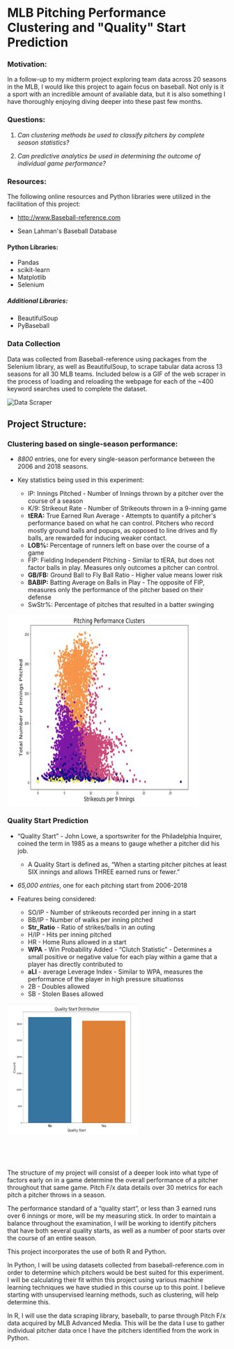 # MLB Pitching Performance Clustering and "Quality" Start Prediction

### Motivation: 

In a follow-up to my midterm project exploring team data across 20 seasons in the MLB, I would like this project to again focus on baseball. Not only is it a sport with an incredible amount of available data, but it is also something I have thoroughly enjoying diving deeper into these past few months. 

### Questions: 

  1. *Can clustering methods be used to classify pitchers by complete season statistics?*
 
  2. *Can predictive analytics be used in determining the outcome of individual game performance?*

### Resources: 

The following online resources and Python libraries were utilized in the facilitation of this project:

- http://www.Baseball-reference.com

- Sean Lahman's Baseball Database

#### Python Libraries: 

- Pandas
- scikit-learn
- Matplotlib
- Selenium

##### Additional Libraries:

- BeautifulSoup
- PyBaseball


### Data Collection

Data was collected from Baseball-reference using packages from the Selenium library, as well as BeautifulSoup, to scrape tabular data across 13 seasons for all 30 MLB teams. Included below is a GIF of the web scraper in the process of loading and reloading the webpage for each of the ~400 keyword searches used to complete the dataset. 

![Data Scraper](https://media.giphy.com/media/1UZ8fMGbztxrSXiYyV/giphy.gif)

## Project Structure:

### Clustering based on single-season performance: 

- _8800_ entries, one for every single-season performance between the 2006 and 2018 seasons. 

- Key statistics being used in this experiment: 
  - IP: Innings Pitched - Number of Innings thrown by a pitcher over the course of a season
  - K/9: Strikeout Rate - Number of Strikeouts thrown in a 9-inning game
  - **tERA:** True Earned Run Average - Attempts to quantify a pitcher's performance based on what he can control. Pitchers              who record mostly ground balls and popups, as opposed to line drives and fly balls, are rewarded for inducing                  weaker contact.
  - **LOB%:** Percentage of runners left on base over the course of a game
  - FIP: Fielding Independent Pitching - Similar to tERA, but does not factor balls in play. Measures only outcomes a pitcher             can control. 
  - **GB/FB:** Ground Ball to Fly Ball Ratio - Higher value means lower risk
  - **BABIP:** Batting Average on Balls in Play - The opposite of FIP, measures only the performance of the pitcher based on                    their defense
  - SwStr%: Percentage of pitches that resulted in a batter swinging
  


<a href="url"> <img src="https://github.com/BrandenDahlem/Quality_Start_Prediction/blob/master/images/cluster_1.png" align="Center" height="440" width="440" ></a>






### Quality Start Prediction

- “Quality Start” - John Lowe, a sportswriter for the Philadelphia Inquirer, coined the term in 1985 as a means to gauge whether a pitcher did his job.
    - A Quality Start is defined  as, “When a starting pitcher pitches at least SIX innings and allows THREE earned runs or           fewer.”

- _65,000 entries_, one for each pitching start from 2006-2018

- Features being considered: 
    - SO/IP - Number of strikeouts recorded per inning in a start
    - BB/IP  - Number of walks per inning pitched
    - **Str_Ratio**  - Ratio of strikes/balls in an outing
    - H/IP - Hits per inning pitched
    - HR - Home Runs allowed in a start
    - **WPA** - Win Probability Added - “Clutch Statistic” - Determines a small positive or negative value for each play within a                 game that a player has directly contributed to
    - **aLI** - average Leverage Index - Similar to WPA, measures the performance of the player in high pressure situationss
    - 2B - Doubles allowed
    - SB - Stolen Bases allowed

  
<a href="url"><img src="https://github.com/BrandenDahlem/Quality_Start_Prediction/blob/master/images/quality_distribution.png" align="Center" height="300" width="300" ></a>


<br>
<br>
<br>

The structure of my project will consist of a deeper look into what type of factors early on in a game determine the overall performance of a pitcher throughout that same game. Pitch F/x data details over 30 metrics for each pitch a pitcher throws in a season.

The performance standard of a “quality start”, or less than 3 earned runs over 6 innings or more, will be my measuring stick. In order to maintain a balance throughout the examination,  I will be working to identify pitchers that have both several quality starts, as well as a number of poor starts over the course of an entire season. 

This project incorporates the use of both R and Python.

In Python, I will be using datasets collected from baseball-reference.com in order to determine which pitchers would be best suited for this experiment. I will be calculating their fit within this project using various machine learning techniques we have studied in this course up to this point. I believe starting with unsupervised learning methods, such as clustering, will help determine this.

In R, I will use the data scraping library, baseballr, to parse through Pitch F/x data acquired by MLB Advanced Media. This will be the data I use to gather individual pitcher data once I have the pitchers identified from the work in Python. 

